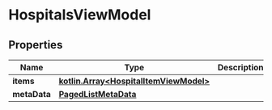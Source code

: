 
# HospitalsViewModel

## Properties
Name | Type | Description | Notes
------------ | ------------- | ------------- | -------------
**items** | [**kotlin.Array&lt;HospitalItemViewModel&gt;**](HospitalItemViewModel.md) |  |  [optional]
**metaData** | [**PagedListMetaData**](PagedListMetaData.md) |  |  [optional]



